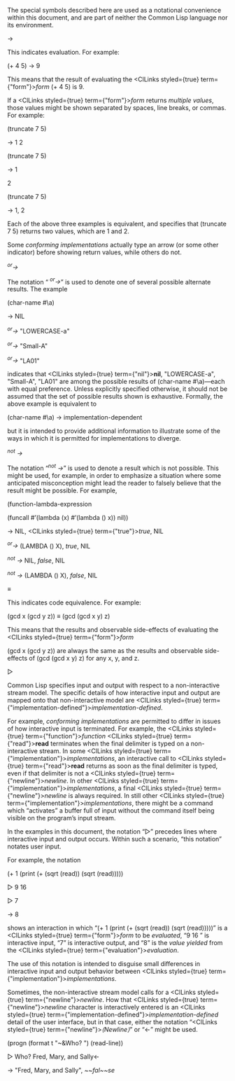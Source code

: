  



The special symbols described here are used as a notational convenience within this document, and are part of neither the Common Lisp language nor its environment. 



→ 



This indicates evaluation. For example: 



(+ 4 5) → 9 



This means that the result of evaluating the <ClLinks styled={true} term={"form"}><i>form</i></ClLinks> (+ 4 5) is 9. 



If a <ClLinks styled={true} term={"form"}><i>form</i></ClLinks> returns *multiple values*, those values might be shown separated by spaces, line breaks, or commas. For example: 



(truncate 7 5) 



→ 1 2 



(truncate 7 5) 



→ 1 



2 



(truncate 7 5) 



→ 1, 2 



Each of the above three examples is equivalent, and specifies that (truncate 7 5) returns two values, which are 1 and 2. 











Some *conforming implementations* actually type an arrow (or some other indicator) before showing return values, while others do not. 



<i><sup>or</sup>→</i> 



The notation “ <i><sup>or</sup>→</i>” is used to denote one of several possible alternate results. The example 



(char-name #\a) 



→ NIL 



<i><sup>or</sup>→</i> "LOWERCASE-a" 



<i><sup>or</sup>→</i> "Small-A" 



<i><sup>or</sup>→</i> "LA01" 



indicates that <ClLinks styled={true} term={"nil"}><b>nil</b></ClLinks>, "LOWERCASE-a", "Small-A", "LA01" are among the possible results of (char-name #\a)—each with equal preference. Unless explicitly specified otherwise, it should not be assumed that the set of possible results shown is exhaustive. Formally, the above example is equivalent to 



(char-name #\a) → implementation-dependent 



but it is intended to provide additional information to illustrate some of the ways in which it is permitted for implementations to diverge. 



<i><sup>not</sup> →</i> 



The notation “<i><sup>not</sup> →</i>” is used to denote a result which is not possible. This might be used, for example, in order to emphasize a situation where some anticipated misconception might lead the reader to falsely believe that the result might be possible. For example, 



(function-lambda-expression 



(funcall #’(lambda (x) #’(lambda () x)) nil)) 



→ NIL, <ClLinks styled={true} term={"true"}><i>true</i></ClLinks>, NIL 



<i><sup>or</sup>→</i> (LAMBDA () X), <i>true</i>, NIL 



<i><sup>not</sup> →</i> NIL, <i>false</i>, NIL 



<i><sup>not</sup> →</i> (LAMBDA () X), <i>false</i>, NIL 



*≡* 



This indicates code equivalence. For example: 



(gcd x (gcd y z)) *≡* (gcd (gcd x y) z) 



This means that the results and observable side-effects of evaluating the <ClLinks styled={true} term={"form"}><i>form</i></ClLinks> 



(gcd x (gcd y z)) are always the same as the results and observable side-effects of (gcd (gcd x y) z) for any x, y, and z. 



▷  







Common Lisp specifies input and output with respect to a non-interactive stream model. The specific details of how interactive input and output are mapped onto that non-interactive model are <ClLinks styled={true} term={"implementation-defined"}><i>implementation-defined</i></ClLinks>. 



For example, *conforming implementations* are permitted to differ in issues of how interactive input is terminated. For example, the <ClLinks styled={true} term={"function"}><i>function</i></ClLinks> <ClLinks styled={true} term={"read"}><b>read</b></ClLinks> terminates when the final delimiter is typed on a non-interactive stream. In some <ClLinks styled={true} term={"implementation"}><i>implementations</i></ClLinks>, an interactive call to <ClLinks styled={true} term={"read"}><b>read</b></ClLinks> returns as soon as the final delimiter is typed, even if that delimiter is not a <ClLinks styled={true} term={"newline"}><i>newline</i></ClLinks>. In other <ClLinks styled={true} term={"implementation"}><i>implementations</i></ClLinks>, a final <ClLinks styled={true} term={"newline"}><i>newline</i></ClLinks> is always required. In still other <ClLinks styled={true} term={"implementation"}><i>implementations</i></ClLinks>, there might be a command which “activates” a buffer full of input without the command itself being visible on the program’s input stream. 



In the examples in this document, the notation “▷” precedes lines where interactive input and output occurs. Within such a scenario, “this notation” notates user input. 



For example, the notation 



(+ 1 (print (+ (sqrt (read)) (sqrt (read))))) 



▷ 9 16 



▷ 7 



→ 8 



shows an interaction in which “(+ 1 (print (+ (sqrt (read)) (sqrt (read)))))” is a <ClLinks styled={true} term={"form"}><i>form</i></ClLinks> to be *evaluated*, “9 16 ” is interactive input, “7” is interactive output, and “8” is the *value yielded* from the <ClLinks styled={true} term={"evaluation"}><i>evaluation</i></ClLinks>. 



The use of this notation is intended to disguise small differences in interactive input and output behavior between <ClLinks styled={true} term={"implementation"}><i>implementations</i></ClLinks>. 



Sometimes, the non-interactive stream model calls for a <ClLinks styled={true} term={"newline"}><i>newline</i></ClLinks>. How that <ClLinks styled={true} term={"newline"}><i>newline</i></ClLinks> character is interactively entered is an <ClLinks styled={true} term={"implementation-defined"}><i>implementation-defined</i></ClLinks> detail of the user interface, but in that case, either the notation “<ClLinks styled={true} term={"newline"}><i>⟨Newline⟩</i></ClLinks>” or “←” might be used. 



(progn (format t "&#126;&amp;Who? ") (read-line)) 



▷ Who? Fred, Mary, and Sally← 



→ "Fred, Mary, and Sally", *&#126;&#126;fal&#126;&#126;se* 



